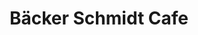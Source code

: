 ---
title: "Bäcker Schmidt Cafe"
url: /roth/baecker-schmidt-cafe-aeussere-abenberger-strasse/
shop: Bäckerei
---